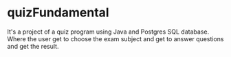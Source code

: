 # quizFundamental
It's a project of a quiz program using Java and Postgres SQL database. Where the user get to choose the exam subject and get to answer questions and get the result.

